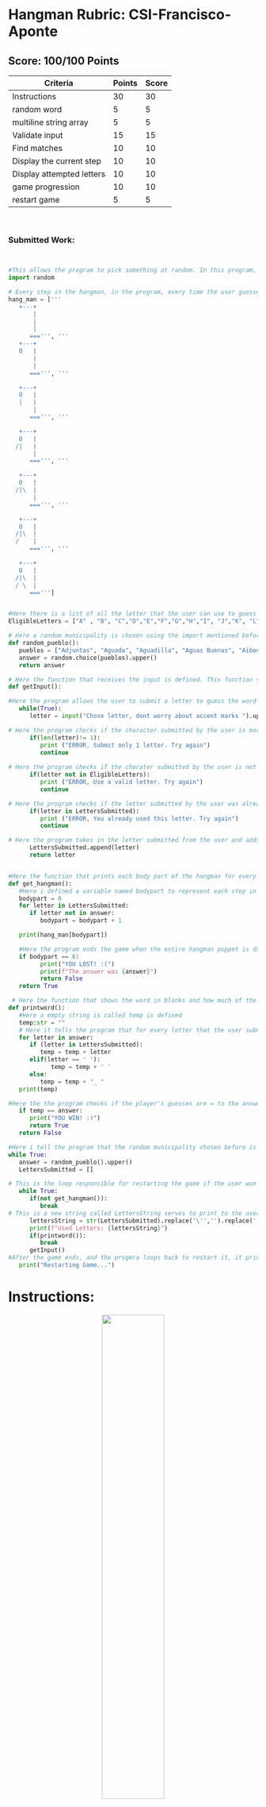 # Hangman Rubric: CSI-Francisco-Aponte

## Score: 100/100 Points
| Criteria | Points | Score | 
|----------|--------|-------| 
| Instructions              | 30 | 30 | 
| random word               | 5  | 5 | 
| multiline string array    | 5  | 5 | 
| Validate input            | 15 | 15 | 
| Find matches              | 10 | 10 | 
| Display the current step  | 10 | 10 | 
| Display attempted letters | 10 | 10 | 
| game progression          | 10 | 10 | 
| restart game              | 5  | 5 | 

<br>

### Submitted Work: 

```python


#This allows the program to pick something at random. In this program, it is to hoose a random municipality.
import random

# Every step in the hangman, in the program, every time the user guesses an incorrect letter, the steps replace eachother +1, until reaching the last one which is when the user loses.
hang_man = ['''
   +---+
       |
       |
       |
      ===''', '''
   +---+
   O   |
       |
       |
      ===''', '''

   +---+
   O   |
   |   |
       |
      ===''', '''

   +---+
   O   |
  /|   |
       |
      ===''', '''

   +---+
   O   |
  /|\  |
       |
      ===''', '''

   +---+
   O   |
  /|\  |
  /    |
      ===''', '''

   +---+
   O   |
  /|\  |
  / \  |
      ===''']


#Here there is a list of all the letter that the user can use to guess the municipality
EligibleLetters = ["A" , "B", "C","D","E","F","G","H","I", "J","K", "L", "M", "N", "O", "P", "Q", "R","S","T","U", "V", "W", "X", "Y", "Z"]

# Here a random municipality is chosen using the import mentioned before
def random_pueblo():
   pueblos = ["Adjuntas", "Aguada", "Aguadilla", "Aguas Buenas", "Aibonito", "Arecibo", "Arroyo", "Anasco", "Barceloneta",  "Barranquitas",  "Bayamon",  "Cabo Rojo" , "Caguas",  "Camuy",  "Canovanas",  "Carolina",  "Catano",  "Cayey",  "Ceiba",  "Ciales",  "Cidra",  "Coamo",  "Comerio",  "Corozal",  "Culebra",  "Dorado",  "Fajardo",  "Florida",  "Guayama",  "Guayanilla",  "Guaynabo",  "Gurabo",  "Guanica",  "Hatillo",  "Hormigueros",  "Humacao",  "Isabela",  "Jayuya",  "Juana Diaz" , "Juncos",  "Lajas",  "Lares",  "Las Marias" , "Las Piedras" , "Loiza",  "Luquillo",  "Manati",  "Maricao",  "Maunabo",  "Mayaguez",  "Moca",  "Morovis",  "Naguabo",  "Naranjito",  "Orocovis",  "Patillas",  "Penuelas",  "Ponce",  "Quebradillas",  "Rincon",  "Rio Grande" , "Sabana Grande", "Salinas",  "San German" , "San Juan" , "San Lorenzo", "San Sebastian" , "Santa Isabel" , "Toa Alta" , "Toa Baja", "Trujillo Alto" , "Utuado",  "Vega Alta" , "Vega Baja" , "Vieques",  "Villalba",  "Yabucoa",  "Yauco"]
   answer = random.choice(pueblos).upper()
   return answer

# Here the function that receives the input is defined. This function serves to check if the letter submitted by the user is in the word, or is ineligble.
def getInput():

#Here the program allows the user to submit a letter to guess the word
   while(True):
      letter = input("Chose letter, dont worry about accent marks ").upper()

# Here the program checks if the character submitted by the user is more than just 1 letter, if it is it tells the user to resubmit only 1 letter
      if(len(letter)!= 1):
         print ("ERROR, Submit only 1 letter. Try again")
         continue
   
# Here the program checks if the charater submitted by the user is not a capitalized letter or not a letter at all. If so, the program tells the user to submit a valid letter
      if(letter not in EligibleLetters):
         print ("ERROR, Use a valid letter. Try again")
         continue

# Here the program checks if the letter submitted by the user was already submitted once before. If so, the program tells the user to use another letter
      if(letter in LettersSubmitted):
         print ("ERROR, You already used this letter. Try again")
         continue

# Here the program takes in the letter submitted from the user and adds it to a list of letters already submitted so the user cant reuse the same letter.
      LettersSubmitted.append(letter)
      return letter


#Here the function that prints each body part of the hangman for every wrong guess by the user is defined
def get_hangman():
   #Here i defined a variable named bodypart to represent each step in the hangman figure. For every guess that the user gets incorrect, the steps increase + 1
   bodypart = 0
   for letter in LettersSubmitted:
      if letter not in answer:
         bodypart = bodypart + 1

   print(hang_man[bodypart])

   #Here the program ends the game when the entire hangman puppet is drawn.
   if bodypart == 6:
         print("YOU LOST! :(")
         print(f"The answer was {answer}")
         return False
   return True

 # Here the function that shows the word in blanks and how much of the word the user has guessed is defined.
def printword():
   #Here a empty string is called temp is defined
   temp:str = ""
   # Here it tells the program that for every letter that the user submits, if it is in the word, to erase the underscore and print the letter that corresponds, if not in the word to print an underscore. Also, if there is a space in the word, to to print an undescore there.
   for letter in answer:
      if (letter in LettersSubmitted):
         temp = temp + letter
      elif(letter == ' '):
            temp = temp + ' ' 
      else: 
         temp = temp + "_ "
   print(temp)

#Here the the program checks if the player's guesses are = to the answer, if so the program prints that the player won
   if temp == answer:
      print("YOU WIN! :)")
      return True
   return False

#Here i tell the program that the random municipality chosen before is the answer to the game or the word an to turn each letter in the answer uppercase and also provides a place for the program to store used letters
while True:
   answer = random_pueblo().upper()
   LettersSubmitted = []

# This is the loop responsible for restarting the game if the user won or lost using the return true and return false according to how the user performed
   while True:
      if(not get_hangman()):
         break
# This is a new string called LettersString serves to print to the user all the letters he/she has submitted. The begining of the two line code feines LettersSubmitted and remove any unwanted characters such as [ ] \. After that it uses that same string to print the used letters in a more clean fashion.
      lettersString = str(LettersSubmitted).replace('\'','').replace('[','').replace(']','')
      print(f"Used Letters: {lettersString}")
      if(printword()):
         break
      getInput()
#After the game ends, and the progmra loops back to restart it, it prints this
   print("Restarting Game...")
```




# Instructions:

<div style="text-align:center">
        <img    src="https://media.istockphoto.com/illustrations/simple-illustration-of-hangman-game-illustration-id1196954772?k=20&m=1196954772&s=612x612&w=0&h=nzsr9bCwxp9xW3dp-nBJeXE7TVGqnWtdJpbaXvEyl3E="
                width="50%" 
                height="50%" />          
</div>

<br>

# Hangman `100pts Total`

<br>

### Instructions: `(30pts)`
* Create `Hangman.py` in this folder.
* Define a function for each objective.
* Document every line of the code.


<br>

## Select a random word. `(5pts)`
You may select a random word by one of 2 ways:
1. Create a list with at least 20 words and use `random()`
2. Fetch a random Word from an API. This may be done by using the *HTTP Request deserialization* code used in `Web-Servers`.

Print out it's length represented by underscores:

eg. MAGISTERIO
``` 
_ _ _ _ _ _ _ _ _ _
```

<br>

## Create a multiline string array for each step of the game. `(5pts)`
```python
steps = [
        """
        1
        """,
        """
        2
        """]
```

<br>

## Validate input `(10pts)`
Accept a single character from the user as input. You must ensure to receive a valid character.
* A single character long
* Not a number
* Not a symbol
* User has not attempted the letter already.
  * Create a list to store attempted characters
* Must handle lower case and upper case letters.

<br>

## Find matches in your word. `(10pts)`
Print out underscores combined with successfully matched characters.
``` 
M _ G _ S _ E _ I _
```

<br>

## Display the current step of the game by addressing it's index of the array. `(10pts)`
You must develop a mechanism to keep track of which step you're on base of failed attempts.
```python
# Example of printing the fist step in hangman.
print(steps[0])
```

<br>

## To-Do:
1. Display attempted letters List. `(10pts)`
2. Logic for game progression.`(10pts)`
3. Loop to restart game. `(5pts)`